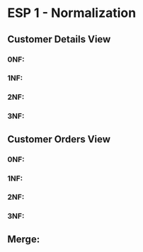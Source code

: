 # ESP 1 - Normalization

## Customer Details View
### 0NF:

### 1NF:

### 2NF:

### 3NF:

## Customer Orders View
### 0NF:

### 1NF:

### 2NF:

### 3NF:

## Merge:

